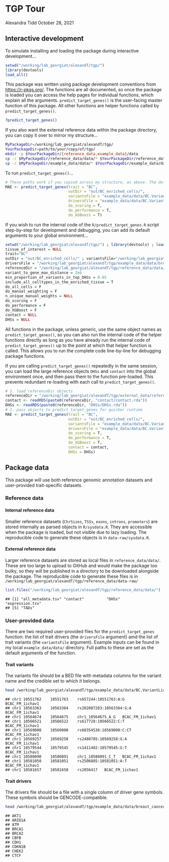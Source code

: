 TGP Tour
================
Alexandra Tidd
October 28, 2021

## Interactive development

To simulate installing and loading the package during interactive development...

``` r
setwd("/working/lab_georgiat/alexandT/tgp/")
library(devtools)
load_all()
```

This package was written using package development conventions from <https://r-pkgs.org/>. The functions are all documented, so once the package is loaded you can access the help pages for individual functions, which explain all the arguments. `predict_target_genes()` is the user-facing master function of this package. All other functions are helper functions called by `predict_target_genes()`.

``` r
?predict_target_genes()
```

If you also want the external reference data within the package directory, you can copy it over to mirror my structure...

``` bash
MyPackageDir=/working/lab_georgiat/alexandT/tgp/
YourPackageDir=path/to/your/copy/of/tgp/
mkdir -p $YourPackageDir/{reference_data,example_data}/data
cp -r $MyPackageDir/reference_data/data/* $YourPackageDir/reference_data/data/
cp -r $MyPackageDir/example_data/data/* $YourPackageDir/example_data/data/
```

To run `predict_target_genes()`...

``` r
# These paths work if you copied across my structure, as above. The default paths are full paths to my files, so should work the same.
MAE <- predict_target_genes(trait = "BC",
                            outDir = "out/BC_enriched_cells/",
                            variantsFile = "example_data/data/BC.VariantList.bed",
                            driversFile = "example_data/data/BC.VariantList.bed",
                            do_scoring = T,
                            do_performance = T,
                            do_XGBoost = T)
```

If you wish to run the internal code of the `R/predict_target_genes.R` script step-by-step for development and debugging, you can add its default arguments to your global environment...

``` r
setwd("/working/lab_georgiat/alexandT/tgp/") ; library(devtools) ; load_all() 
tissue_of_interest = NULL 
trait="BC" 
outDir = "out/BC_enriched_cells/" ; variantsFile="/working/lab_georgiat/alexandT/tgp/example_data/data/BC.VariantList.bed" 
driversFile = "/working/lab_georgiat/alexandT/tgp/example_data/data/breast_cancer_drivers_2021.txt" 
referenceDir = "/working/lab_georgiat/alexandT/tgp/reference_data/data/" 
variant_to_gene_max_distance = 2e6 
min_proportion_of_variants_in_top_DHSs = 0.05 
include_all_celltypes_in_the_enriched_tissue = T 
do_all_cells = F 
do_manual_weighting = F 
n_unique_manual_weights = NULL 
do_scoring = F 
do_performance = F 
do_XGBoost = F 
contact = NULL 
DHSs = NULL
```

All functions in the package, unless generic, use the same object names as `predict_target_genes()`, so you can also run the internal code of the helper functions directly as long as you have already run the internal code of `predict_target_genes()` up to the point at which that helper function is called. This allows you to run the complete code line-by-line for debugging package functions.

If you are calling `predict_target_genes()` repeatedly in the same session, you can load the large reference objects `DHSs` and `contact` into the global environment once, and then pass them to the function pre-loaded. This prevents redundant re-loading with each call to `predict_target_genes()`.

``` r
# 1. load referenceDir objects
referenceDir = "/working/lab_georgiat/alexandT/tgp/external_data/reference/"
contact <- readRDS(paste0(referenceDir, "contact/contact.rda"))
DHSs <- readRDS(paste0(referenceDir, "DHSs/DHSs.rda"))
# 2. pass objects to predict_target_genes for quicker runtime
MAE <- predict_target_genes(trait = "BC",
                            outDir = "out/BC_enriched_cells/",
                            variantsFile = "example_data/data/BC.VariantList.bed",
                            driversFile = "example_data/data/BC.VariantList.bed",
                            do_scoring = T,
                            do_performance = T,
                            do_XGBoost = T,
                            contact = contact,
                            DHSs = DHSs)
```

## Package data

This package will use both reference genomic annotation datasets and user-provided trait-specific datasets.

### Reference data

#### Internal reference data

Smaller reference datasets (`ChrSizes`, `TSSs`, `exons`, `introns`, `promoters`) are stored internally as parsed objects in `R/sysdata.R`. They are accessible when the package is loaded, but not visible due to lazy loading. The reproducible code to generate these objects is in `data-raw/sysdata.R`.

#### External reference data

Larger reference datasets are stored as local files in `reference_data/data/`. These are too large to upload to GitHub and would make the package too bulky, so they will be published in a directory to be downloaded alongside the package. The reproducible code to generate these files is in `/working/lab_georgiat/alexandT/tgp/reference_data/data-raw/`

``` r
list.files("/working/lab_georgiat/alexandT/tgp/reference_data/data/")
```

    ## [1] "all_metadata.tsv" "contact"          "DHSs"             "expression.tsv"  
    ## [5] "TADs"

### User-provided data

There are two required user-provided files for the `predict_target_genes` function: the list of trait drivers (the `driversFile` argument) amd the list of trait variants (the `variantsFile` argument). Example inputs can be found in my local `example_data/data/` directory. Full paths to these are set as the default arguments of the function.

#### Trait variants

The variants file should be a BED file with metadata columns for the variant name and the credible set to which it belongs.

``` bash
head /working/lab_georgiat/alexandT/tgp/example_data/data/BC.VariantList.bed
```

    ## chr1 10551762    10551763    rs657244:10551763:A:G   BCAC_FM_1ichav1
    ## chr1 10563363    10563364    rs202087283:10563364:G:A    BCAC_FM_1ichav1
    ## chr1 10564674    10564675    chr1_10564675_A_G   BCAC_FM_1ichav1
    ## chr1 10566521    10566522    rs617728:10566522:C:T   BCAC_FM_1ichav1
    ## chr1 10569000    10569000    rs60354536:10569000:C:CT    BCAC_FM_1ichav1
    ## chr1 10569257    10569258    rs2480785:10569258:G:A  BCAC_FM_1ichav1
    ## chr1 10579544    10579545    rs1411402:10579545:G:T  BCAC_FM_1ichav1
    ## chr1 10580890    10580891    chr1_10580891_C_T   BCAC_FM_1ichav1
    ## chr1 10581050    10581051    rs2506885:10581051:A:T  BCAC_FM_1ichav1
    ## chr1 10581657    10581658    rs2056417   BCAC_FM_1ichav1

#### Trait drivers

The drivers file should be a file with a single column of driver gene symbols. These symbols should be GENCODE-compatible.

``` bash
head /working/lab_georgiat/alexandT/tgp/example_data/data/breast_cancer_drivers_2021.txt
```

    ## AKT1
    ## ARID1A
    ## ATM
    ## BRCA1
    ## BRCA2
    ## CBFB
    ## CDH1
    ## CDKN1B
    ## CHEK2
    ## CTCF
